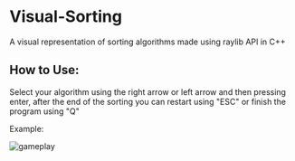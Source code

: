 # Visual-Sorting
A visual representation of sorting algorithms made using raylib API in C++

## How to Use:
Select your algorithm using the right arrow or left arrow and then pressing enter, after the end of the sorting you can restart using "ESC" or finish the program using "Q"

Example:

![gameplay](https://github.com/dylanabzr/Visual-Sorting/blob/main/gameplay.gif)
